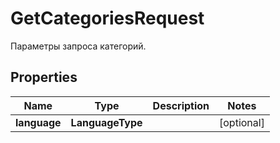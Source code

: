 

# GetCategoriesRequest

Параметры запроса категорий. 

## Properties

Name | Type | Description | Notes
------------ | ------------- | ------------- | -------------
**language** | **LanguageType** |  |  [optional]



